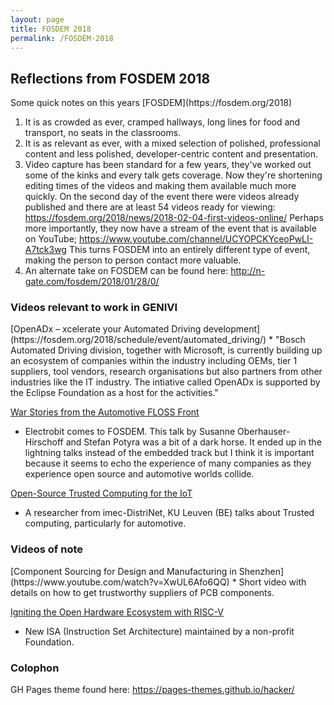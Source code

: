 ```yaml
---
layout: page
title: FOSDEM 2018
permalink: /FOSDEM-2018
---
```


<h2>Reflections from FOSDEM 2018</h2>
Some quick notes on this years [FOSDEM](https://fosdem.org/2018)

 1. It is as crowded as ever, cramped hallways, long lines for food and
    transport, no seats in the classrooms.
 2. It is as relevant as ever, with a mixed selection of polished,
    professional content and less polished, developer-centric content
    and presentation.
 3. Video capture has been standard for a few years, they've worked
    out some of the kinks and every talk gets coverage. Now they're
    shortening editing times of the videos and making them available
    much more quickly. On the second day of the event there were
    videos already published and there are at least 54 videos ready
    for viewing:
    <https://fosdem.org/2018/news/2018-02-04-first-videos-online/>
    Perhaps more importantly, they now have a stream of the event that
    is available on YouTube;
    https://www.youtube.com/channel/UCYOPCKYceoPwLI-A7tck3wg This
    turns FOSDEM into an entirely different type of event, making the
    person to person contact more valuable.
 4. An alternate take on FOSDEM can be found here: http://n-gate.com/fosdem/2018/01/28/0/

<h3>Videos relevant to work in GENIVI</h3>
[OpenADx – xcelerate your Automated Driving development](https://fosdem.org/2018/schedule/event/automated_driving/)
* "Bosch Automated Driving division, together with Microsoft, is
  currently building up an ecosystem of companies within the industry
  including OEMs, tier 1 suppliers, tool vendors, research organisations
  but also partners from other industries like the IT industry. The
  intiative called OpenADx is supported by the Eclipse Foundation as a
  host for the activities."

[War Stories from the Automotive FLOSS Front](https://fosdem.org/2018/schedule/event/automotive_floss/)
* Electrobit comes to FOSDEM. This talk by Susanne
  Oberhauser-Hirschoff and Stefan Potyra was a bit of a dark horse. It
  ended up in the lightning talks instead of the embedded track but I
  think it is important because it seems to echo the experience of
  many companies as they experience open source and automotive worlds
  collide.

[Open-Source Trusted Computing for the IoT](https://fosdem.org/2018/schedule/event/sancus/)
* A researcher from imec-DistriNet, KU Leuven (BE) talks about Trusted computing, particularly for automotive.

<h3>Videos of note</h3>
[Component Sourcing for Design and Manufacturing in Shenzhen](https://www.youtube.com/watch?v=XwUL6Afo6QQ)
* Short video with details on how to get trustworthy suppliers of PCB components.

[Igniting the Open Hardware Ecosystem with RISC-V](https://video.fosdem.org/2018/K.1.105/riscv.mp4)
* New ISA (Instruction Set Architecture) maintained by a non-profit Foundation.

### Colophon
GH Pages theme found here: <a
href="https://pages-themes.github.io/hacker/">https://pages-themes.github.io/hacker/</a>

